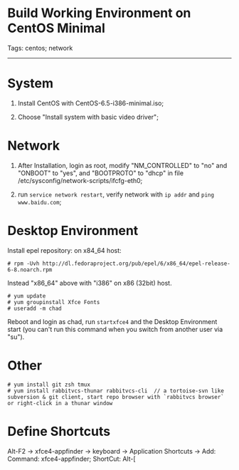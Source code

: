 # Build Working Environment on CentOS Minimal
Tags: centos; network

------

# System

1. Install CentOS with CentOS-6.5-i386-minimal.iso;

1. Choose "Install system with basic video driver";

# Network

1. After Installation, login as root, modify "NM_CONTROLLED" to "no" and "ONBOOT" to "yes", and "BOOTPROTO" to "dhcp" in file /etc/sysconfig/network-scripts/ifcfg-eth0;

1. run `service network restart`, verify network with `ip addr` and `ping www.baidu.com`;

# Desktop Environment

Install epel repository: on x84_64 host:

    # rpm -Uvh http://dl.fedoraproject.org/pub/epel/6/x86_64/epel-release-6-8.noarch.rpm

Instead "x86_64" above with "i386" on x86 (32bit) host.

    # yum update
    # yum groupinstall Xfce Fonts
    # useradd -m chad

Reboot and login as chad, run `startxfce4` and the Desktop Environment start (you can't run this command when you switch from another user via "su").

# Other

    # yum install git zsh tmux
    # yum install rabbitvcs-thunar rabbitvcs-cli  // a tortoise-svn like subversion & git client, start repo browser with `rabbitvcs browser` or right-click in a thunar window

# Define Shortcuts

Alt-F2 -> xfce4-appfinder -> keyboard -> Application Shortcuts -> Add:
    Command: xfce4-appfinder; ShortCut: Alt-[
